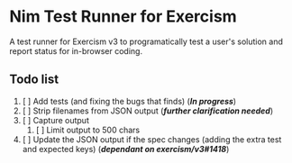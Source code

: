 # Nim Test Runner for Exercism 
A test runner for Exercism v3 to programatically test a user's solution and report status for in-browser coding.

## Todo list
1. [ ] Add tests (and fixing the bugs that finds) (*__In progress__*)
2. [ ] Strip filenames from JSON output (*__further clarification needed__*)
3. [ ] Capture output
   1. [ ] Limit output to 500 chars
4. [ ] Update the JSON output if the spec changes (adding the extra test and expected keys) (*__dependant on exercism/v3#1418__*)
